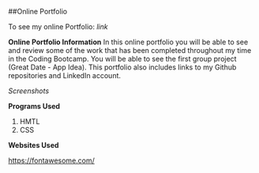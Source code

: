 ##Online Portfolio

To see my online Portfolio:
*link*

**Online Portfolio Information**
In this online portfolio you will be able to see and review some of the work that has been completed throughout my time in the Coding Bootcamp.
You will be able to see the first group project (Great Date - App Idea). This portfolio also includes links to my Github repositories and LinkedIn account.

*Screenshots*

**Programs Used**
1. HMTL
2. CSS

**Websites Used**

https://fontawesome.com/
